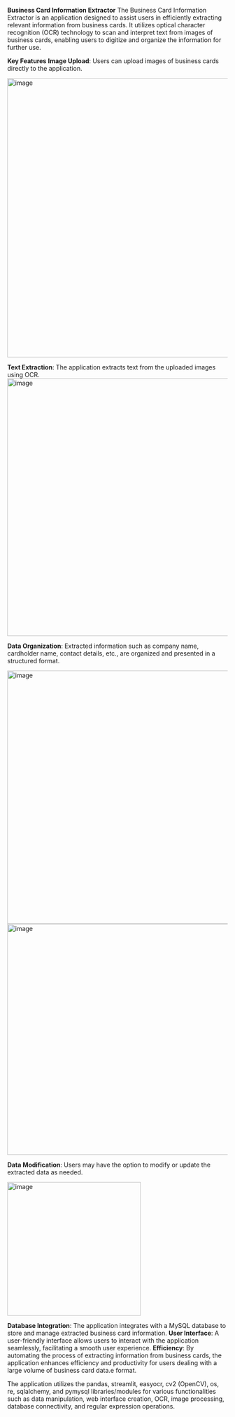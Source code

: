 




**Business Card Information Extractor**
The Business Card Information Extractor is an application designed to assist users in efficiently extracting relevant information from business cards. It utilizes optical character recognition (OCR) technology to scan and interpret text from images of business cards, enabling users to digitize and organize the information for further use.

**Key Features**
**Image Upload**: Users can upload images of business cards directly to the application.

<img width="637" alt="image" src="https://github.com/kalai2315/Bixcard_project/assets/152251807/dbe60a45-4c2e-4f5f-9b1a-e1fcc92851d0">


**Text Extraction**: The application extracts text from the uploaded images using OCR.
<img width="588" alt="image" src="https://github.com/kalai2315/Bixcard_project/assets/152251807/b5bedbe0-2879-4484-86b1-fc6fb6310b9b">

**Data Organization**: Extracted information such as company name, cardholder name, contact details, etc., are organized and presented in a structured format.

<img width="578" alt="image" src="https://github.com/kalai2315/Bixcard_project/assets/152251807/e4cbb42e-dd4a-4d7e-b51f-00d66832c036">

<img width="527" alt="image" src="https://github.com/kalai2315/Bixcard_project/assets/152251807/b30f1eff-db56-4ebc-bbd2-90cf61dfda5d">


**Data Modification**: Users may have the option to modify or update the extracted data as needed.

<img width="305" alt="image" src="https://github.com/kalai2315/Bixcard_project/assets/152251807/073298c2-3405-4c0f-bf8a-67ecb0b0e136">

**Database Integration**: The application integrates with a MySQL database to store and manage extracted business card information.
**User Interface**: A user-friendly interface allows users to interact with the application seamlessly, facilitating a smooth user experience.
**Efficiency**: By automating the process of extracting information from business cards, the application enhances efficiency and productivity for users dealing with a large volume of business card data.e format.

The application utilizes the pandas, streamlit, easyocr, cv2 (OpenCV), os, re, sqlalchemy, and pymysql libraries/modules 
for various functionalities such as data manipulation, web interface creation, OCR, image processing, database connectivity, 
and regular expression operations.
